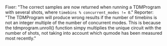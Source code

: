 Fixer: "The correct samples are now returned when running a TDMProgram with several shots, where `timebins % concurrent_modes != 0`." Reporter: "The TDMProgram will produce wrong results if the number of timebins is not an integer multiple of the number of concurrent modes. This is because the tdmprogram.unroll() function simpy multiplies the unique circuit with the number of shots, not taking into account which qumode has been measured most recently."